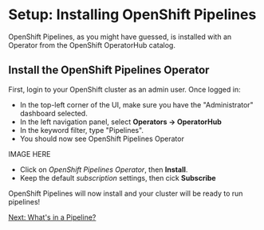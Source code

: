 # Setup: Installing OpenShift Pipelines

OpenShift Pipelines, as you might have guessed, is installed with an Operator from the OpenShift OperatorHub catalog.

## Install the OpenShift Pipelines Operator

First, login to your OpenShift cluster as an admin user.  Once logged in:
* In the top-left corner of the UI, make sure you have the "Administrator" dashboard selected.
* In the left navigation panel, select **Operators -> OperatorHub**
* In the keyword filter, type "Pipelines".
* You should now see OpenShift Pipelines Operator

IMAGE HERE

* Click on *OpenShift Pipelines Operator*, then **Install**.
* Keep the default *subscription* settings, then cick **Subscribe**

OpenShift Pipelines will now install and your cluster will be ready to run pipelines!

[Next: What's in a Pipeline?](02-pipeline-intro.md)

